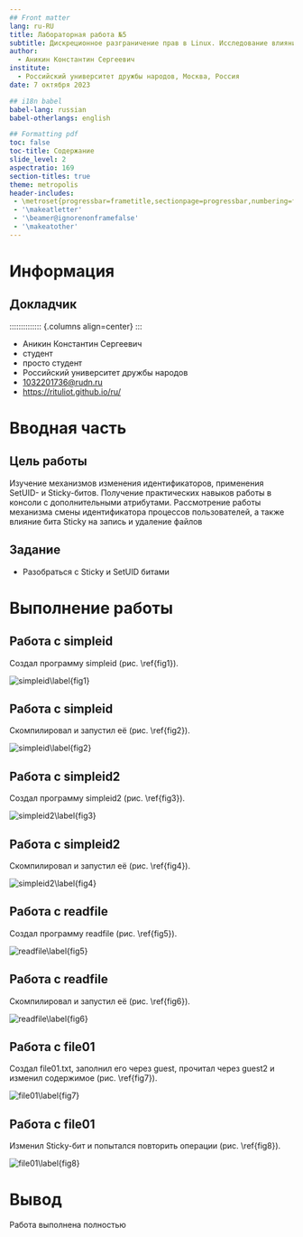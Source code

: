 ```yaml
---
## Front matter
lang: ru-RU
title: Лабораторная работа №5
subtitle: Дискреционное разграничение прав в Linux. Исследование влияния дополнительных атрибутов
author:
  - Аникин Константин Сергеевич
institute:
  - Российский университет дружбы народов, Москва, Россия
date: 7 октября 2023

## i18n babel
babel-lang: russian
babel-otherlangs: english

## Formatting pdf
toc: false
toc-title: Содержание
slide_level: 2
aspectratio: 169
section-titles: true
theme: metropolis
header-includes:
 - \metroset{progressbar=frametitle,sectionpage=progressbar,numbering=fraction}
 - '\makeatletter'
 - '\beamer@ignorenonframefalse'
 - '\makeatother'
---
```


# Информация

## Докладчик

:::::::::::::: {.columns align=center}
::: 

  * Аникин Константин Сергеевич
  * студент
  * просто студент
  * Российский университет дружбы народов
  * [1032201736@rudn.ru](mailto:1032201736@rudn.ru)
  * <https://rituliot.github.io/ru/>

# Вводная часть

## Цель работы

Изучение механизмов изменения идентификаторов, применения SetUID- и Sticky-битов. Получение практических навыков работы в консоли с дополнительными атрибутами. Рассмотрение работы механизма смены идентификатора процессов пользователей, а также влияние бита Sticky на запись и удаление файлов

## Задание

- Разобраться с Sticky и SetUID битами

# Выполнение работы

## Работа с simpleid

Создал программу simpleid (рис. \ref{fig1}).

![simpleid\label{fig1}](image/1.png)

## Работа с simpleid

Скомпилировал и запустил её (рис. \ref{fig2}).

![simpleid\label{fig2}](image/2.png)

## Работа с simpleid2

Создал программу simpleid2 (рис. \ref{fig3}).

![simpleid2\label{fig3}](image/3.png)

## Работа с simpleid2

Скомпилировал и запустил её (рис. \ref{fig4}).

![simpleid2\label{fig4}](image/4.png)

## Работа с readfile

Создал программу readfile (рис. \ref{fig5}).

![readfile\label{fig5}](image/5.png)

## Работа с readfile

Скомпилировал и запустил её (рис. \ref{fig6}).

![readfile\label{fig6}](image/6.png)

## Работа с file01

Создал file01.txt, заполнил его через guest, прочитал через guest2 и изменил содержимое (рис. \ref{fig7}).

![file01\label{fig7}](image/7.png)

## Работа с file01

Изменил Sticky-бит и попытался повторить операции (рис. \ref{fig8}).

![file01\label{fig8}](image/8.png)

# Вывод

Работа выполнена полностью
